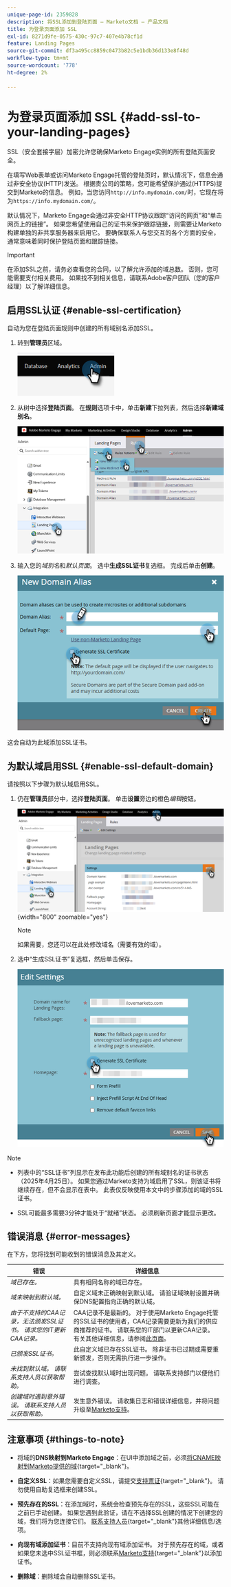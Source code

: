 ```yaml
---
unique-page-id: 2359828
description: 将SSL添加到登陆页面 — Marketo文档 — 产品文档
title: 为登录页面添加 SSL
exl-id: 8271d9fe-0575-430c-97c7-407e4b78cf1d
feature: Landing Pages
source-git-commit: df3a495cc8859c0473b82c5e1bdb36d133e8f48d
workflow-type: tm+mt
source-wordcount: '778'
ht-degree: 2%

---
```


# 为登录页面添加 SSL {#add-ssl-to-your-landing-pages}

SSL（安全套接字层）加密允许您确保Marketo Engage实例的所有登陆页面安全。

在填写Web表单或访问Marketo Engage托管的登陆页时，默认情况下，信息会通过非安全协议(HTTP)发送。 根据贵公司的策略，您可能希望保护通过(HTTPS)提交到Marketo的信息。 例如，当您访问`http://info.mydomain.com/`时，它现在将为`https://info.mydomain.com/`。

默认情况下，Marketo Engage会通过非安全HTTP协议跟踪“访问的网页”和“单击网页上的链接”。 如果您希望使用自己的证书来保护跟踪链接，则需要让Marketo构建单独的非共享服务器来启用它。 要确保联系人与您交互的各个方面的安全，通常意味着同时保护登陆页面和跟踪链接。

>[!IMPORTANT]
>
>在添加SSL之前，请务必查看您的合同，以了解允许添加的域总数。 否则，您可能需要支付相关费用。 如果找不到相关信息，请联系Adobe客户团队（您的客户经理）以了解详细信息。

## 启用SSL认证 {#enable-ssl-certification}

自动为您在登陆页面规则中创建的所有域别名添加SSL。

1. 转到&#x200B;**管理员**&#x200B;区域。

   ![](assets/add-ssl-to-your-landing-pages-1.png)

1. 从树中选择&#x200B;**登陆页面**。 在&#x200B;**规则**&#x200B;选项卡中，单击&#x200B;**新建**&#x200B;下拉列表，然后选择&#x200B;**新建域别名**。

   ![](assets/add-ssl-to-your-landing-pages-2.png)

1. 输入您的&#x200B;_域别名_&#x200B;和&#x200B;_默认页面_。 选中&#x200B;**生成SSL证书**&#x200B;复选框。 完成后单击&#x200B;**创建**。

   ![](assets/add-ssl-to-your-landing-pages-3.png)

这会自动为此域添加SSL证书。

## 为默认域启用SSL {#enable-ssl-default-domain}

请按照以下步骤为默认域启用SSL。

1. 仍在&#x200B;**管理员**&#x200B;部分中，选择&#x200B;**登陆页面**。 单击&#x200B;**设置**&#x200B;旁边的橙色&#x200B;_编辑_&#x200B;按钮。

   ![](assets/add-ssl-to-your-landing-pages-4.png){width="800" zoomable="yes"}

   >[!NOTE]
   >
   >如果需要，您还可以在此处修改域名（需要有效的域）。

1. 选中“生成SSL证书”复选框，然后单击保存。

   ![](assets/add-ssl-to-your-landing-pages-5.png)

>[!NOTE]
>
>* 列表中的“SSL证书”列显示在发布此功能后创建的所有域别名的证书状态（2025年4月25日）。 如果您通过Marketo支持为域启用了SSL，则该证书将继续存在，但不会显示在表中。 此表仅反映使用本文中的步骤添加的域的SSL证书。
>
>* SSL可能最多需要3分钟才能处于“就绪”状态。 必须刷新页面才能显示更改。

## 错误消息 {#error-messages}

在下方，您将找到可能收到的错误消息及其定义。

<table><thead>
  <tr>
    <th>错误</th>
    <th>详细信息</th>
  </tr></thead>
<tbody>
<tr>
    <td><i>域已存在。</i></td>
    <td>具有相同名称的域已存在。</td>
  </tr>
  <tr>
    <td><i>域未映射到默认域。</i></td>
    <td>自定义域未正确映射到默认域。 请验证域映射设置并确保DNS配置指向正确的默认域。</td>
  </tr>
  <tr>
    <td><i>由于不支持的CAA记录，无法颁发SSL证书。 请求您的IT更新CAA记录。</i></td>
    <td>CAA记录不是最新的。 对于使用Marketo Engage托管的SSL证书的使用者，CAA记录需要更新为我们的供应商推荐的证书。 请联系您的IT部门以更新CAA记录。 有关其他详细信息，请参阅<a href="https://nation.marketo.com/t5/product-blogs/changes-to-marketo-engage-secured-domains-platform/ba-p/329305#M2246">此页面</a>。</td>
  </tr>
  <tr>
    <td><i>已颁发SSL证书。</i></td>
    <td>此自定义域已存在SSL证书。 除非证书已过期或需要重新颁发，否则无需执行进一步操作。</td>
  </tr>
  <tr>
    <td><i>未找到默认域。 请联系支持人员以获取帮助。</i></td>
    <td>尝试查找默认域时出现问题。 请联系支持部门以便他们进行调查。</td>
  </tr>
  <tr>
    <td><i>创建域时遇到意外错误。 请联系支持人员以获取帮助。</i></td>
    <td>发生意外错误。 请收集日志和错误详细信息，并将问题升级至<a href="https://nation.marketo.com/t5/support/ct-p/Support" target="_blank">Marketo支持</a>。</td>
  </tr>
</tbody></table>

## 注意事项 {#things-to-note}

* 将域的&#x200B;**DNS映射到Marketo Engage**：在UI中添加域之前，必须[将CNAME映射到Marketo提供的域](https://experienceleague.adobe.com/en/docs/marketo/using/getting-started/initial-setup/setup-steps#customize-your-landing-page-urls-with-a-cname){target="_blank"}。

* **自定义SSL**：如果您需要自定义SSL，请提交[支持票证](https://nation.marketo.com/t5/support/ct-p/Support){target="_blank"}。 请勿使用自助复选框来创建SSL。

* **预先存在的SSL**：在添加域时，系统会检查预先存在的SSL，这些SSL可能在之前已手动创建。 如果您遇到此验证，请在不选择SSL创建的情况下创建您的域，我们将为您连接它们。 [联系支持人员](https://nation.marketo.com/t5/support/ct-p/Support){target="_blank"}其他详细信息/选项。

* **向现有域添加证书**：目前不支持向现有域添加证书。 对于预先存在的域，或者如果您未选中SSL证书框，则必须联系[Marketo支持](https://nation.marketo.com/t5/support/ct-p/Support){target="_blank"}以添加证书。

* **删除域**：删除域会自动删除SSL证书。
